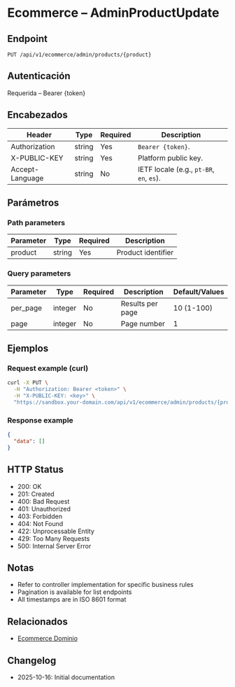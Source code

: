 # Ecommerce – AdminProductUpdate

## Endpoint

```
PUT /api/v1/ecommerce/admin/products/{product}
```

## Autenticación

Requerida – Bearer {token}

## Encabezados

| Header           | Type   | Required | Description |
| ---------------- | ------ | -------- | ----------- |
| Authorization    | string | Yes      | `Bearer {token}`. |
| X-PUBLIC-KEY     | string | Yes      | Platform public key. |
| Accept-Language  | string | No       | IETF locale (e.g., `pt-BR`, `en`, `es`). |

## Parámetros

### Path parameters

| Parameter | Type   | Required | Description |
| --------- | ------ | -------- | ----------- |
| product | string | Yes | Product identifier |

### Query parameters

| Parameter | Type    | Required | Description | Default/Values |
| --------- | ------- | -------- | ----------- | -------------- |
| per_page  | integer | No       | Results per page | 10 (1-100) |
| page      | integer | No       | Page number | 1 |

## Ejemplos

### Request example (curl)

```bash
curl -X PUT \
  -H "Authorization: Bearer <token>" \
  -H "X-PUBLIC-KEY: <key>" \
  "https://sandbox.your-domain.com/api/v1/ecommerce/admin/products/{product}"
```

### Response example

```json
{
  "data": []
}
```

## HTTP Status

- 200: OK
- 201: Created
- 400: Bad Request
- 401: Unauthorized
- 403: Forbidden
- 404: Not Found
- 422: Unprocessable Entity
- 429: Too Many Requests
- 500: Internal Server Error

## Notas

- Refer to controller implementation for specific business rules
- Pagination is available for list endpoints
- All timestamps are in ISO 8601 format

## Relacionados

- [Ecommerce Dominio](../README.md)

## Changelog

- 2025-10-16: Initial documentation
